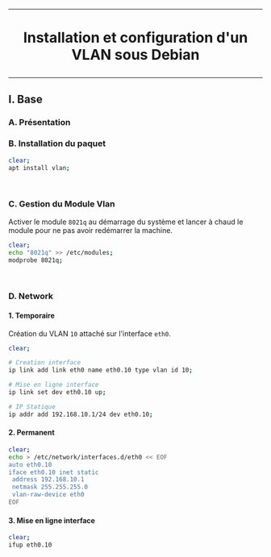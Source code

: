 --------------------------------------------------------------------------------
# <p align='center'> Installation et configuration d'un VLAN sous Debian </p>
--------------------------------------------------------------------------------
## I. Base
### A. Présentation

### B. Installation du paquet
```bash
clear;
apt install vlan;
```

<br />

### C. Gestion du Module Vlan
Activer le module `8021q` au démarrage du système et lancer à chaud le module pour ne pas avoir redémarrer la machine.
```bash
clear;
echo "8021q" >> /etc/modules;
modprobe 8021q;
```

<br />

### D. Network
#### 1. Temporaire
Création du VLAN `10` attaché sur l'interface `eth0`.
```bash
clear;

# Creation interface
ip link add link eth0 name eth0.10 type vlan id 10;

# Mise en ligne interface
ip link set dev eth0.10 up;

# IP Statique
ip addr add 192.168.10.1/24 dev eth0.10;
```

#### 2. Permanent
```bash
clear;
echo > /etc/network/interfaces.d/eth0 << EOF
auto eth0.10
iface eth0.10 inet static
 address 192.168.10.1
 netmask 255.255.255.0
 vlan-raw-device eth0
EOF
```

#### 3. Mise en ligne interface
```bash
clear;
ifup eth0.10
```
